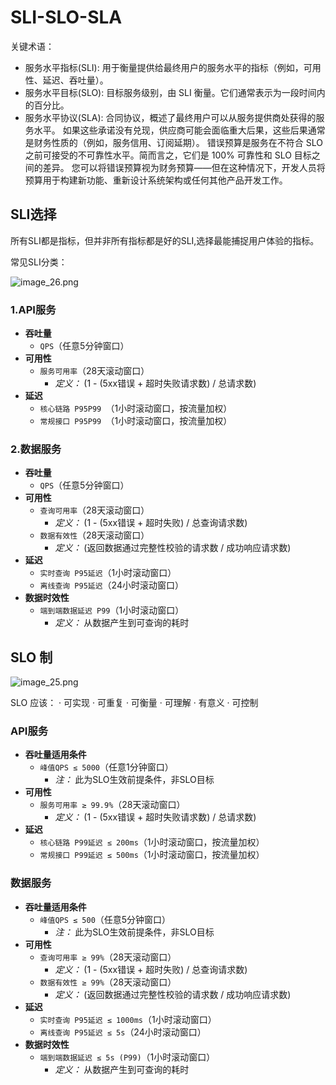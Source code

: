 # SLI-SLO-SLA

关键术语：
- 服务水平指标(SLI): 用于衡量提供给最终用户的服务水平的指标（例如，可用性、延迟、吞吐量）。
- 服务水平目标(SLO): 目标服务级别，由 SLI 衡量。它们通常表示为一段时间内的百分比。
- 服务水平协议(SLA): 合同协议，概述了最终用户可以从服务提供商处获得的服务水平。 如果这些承诺没有兑现，供应商可能会面临重大后果，这些后果通常是财务性质的（例如，服务信用、订阅延期）。 错误预算是服务在不符合 SLO 之前可接受的不可靠性水平。简而言之，它们是 100% 可靠性和 SLO 目标之间的差异。 您可以将错误预算视为财务预算——但在这种情况下，开发人员将预算用于构建新功能、重新设计系统架构或任何其他产品开发工作。

## SLI选择

所有SLI都是指标，但并非所有指标都是好的SLI,选择最能捕捉用户体验的指标。

常见SLI分类：

![image_26.png](image_26.png)

### 1.API服务
- **吞吐量**  
  - `QPS`（任意5分钟窗口）
- **可用性**  
  - `服务可用率`（28天滚动窗口）  
    - *定义：* (1 - (5xx错误 + 超时失败请求数) / 总请求数)
- **延迟**  
  - `核心链路 P95P99 `（1小时滚动窗口，按流量加权）
  - `常规接口 P95P99 `（1小时滚动窗口，按流量加权）

### 2.数据服务
- **吞吐量**  
  - `QPS`（任意5分钟窗口）
- **可用性**  
  - `查询可用率`（28天滚动窗口）  
    - *定义：* (1 - (5xx错误 + 超时失败) / 总查询请求数)  
  - `数据有效性`（28天滚动窗口）  
    - *定义：* (返回数据通过完整性校验的请求数 / 成功响应请求数)  
- **延迟**  
  - `实时查询 P95延迟`（1小时滚动窗口）  
  - `离线查询 P95延迟`（24小时滚动窗口）
- **数据时效性**  
  - `端到端数据延迟 P99`（1小时滚动窗口）  
    - *定义：* 从数据产生到可查询的耗时  

## SLO 制
![image_25.png](image_25.png)

SLO 应该：
· 可实现
· 可重复
· 可衡量
· 可理解
· 有意义
· 可控制

### API服务
- **吞吐量适用条件**  
  - `峰值QPS ≤ 5000`（任意1分钟窗口）  
    - *注：* 此为SLO生效前提条件，非SLO目标
- **可用性**  
  - `服务可用率 ≥ 99.9%`（28天滚动窗口）  
    - *定义：* (1 - (5xx错误 + 超时失败请求数) / 总请求数)
- **延迟**  
  - `核心链路 P99延迟 ≤ 200ms`（1小时滚动窗口，按流量加权）
  - `常规接口 P99延迟 ≤ 500ms`（1小时滚动窗口，按流量加权）

### 数据服务
- **吞吐量适用条件**  
  - `峰值QPS ≤ 500`（任意5分钟窗口）
    - *注：* 此为SLO生效前提条件，非SLO目标 
- **可用性**  
  - `查询可用率 ≥ 99%`（28天滚动窗口）  
    - *定义：* (1 - (5xx错误 + 超时失败) / 总查询请求数)  
  - `数据有效性 ≥ 99%`（28天滚动窗口）  
    - *定义：* (返回数据通过完整性校验的请求数 / 成功响应请求数)  
- **延迟**  
  - `实时查询 P95延迟 ≤ 1000ms`（1小时滚动窗口）  
  - `离线查询 P95延迟 ≤ 5s`（24小时滚动窗口）
- **数据时效性**  
  - `端到端数据延迟 ≤ 5s (P99)`（1小时滚动窗口）  
    - *定义：* 从数据产生到可查询的耗时  
